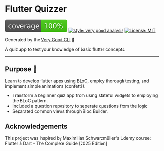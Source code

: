 # Flutter Quizzer

![coverage][coverage_badge]
[![style: very good analysis][very_good_analysis_badge]][very_good_analysis_link]
[![License: MIT][license_badge]][license_link]

Generated by the [Very Good CLI][very_good_cli_link] 🤖

A quiz app to test your knowledge of basic flutter concepts.

---

## Purpose 🚀
Learn to develop flutter apps using BLoC, employ thorough testing, and implement simple animations (confetti!).
* Transform a beginner quiz app from using stateful widgets to employing the BLoC pattern.
* Included a question repository to seperate questions from the logic
* Separated common views through Bloc Builder.

## Acknowledgements
This project was inspired by Maximilian Schwarzmüller's Udemy course: 
Flutter & Dart - The Complete Guide [2025 Edition]




[coverage_badge]: coverage_badge.svg
[flutter_localizations_link]: https://api.flutter.dev/flutter/flutter_localizations/flutter_localizations-library.html
[internationalization_link]: https://flutter.dev/docs/development/accessibility-and-localization/internationalization
[license_badge]: https://img.shields.io/badge/license-MIT-blue.svg
[license_link]: https://opensource.org/licenses/MIT
[very_good_analysis_badge]: https://img.shields.io/badge/style-very_good_analysis-B22C89.svg
[very_good_analysis_link]: https://pub.dev/packages/very_good_analysis
[very_good_cli_link]: https://github.com/VeryGoodOpenSource/very_good_cli
